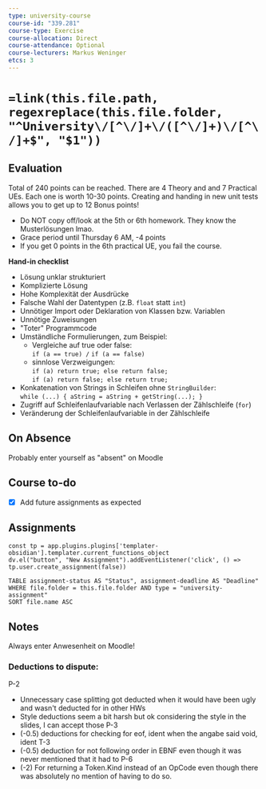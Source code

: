 ```yaml
---
type: university-course
course-id: "339.281"
course-type: Exercise
course-allocation: Direct
course-attendance: Optional
course-lecturers: Markus Weninger
etcs: 3
---
```

# `=link(this.file.path, regexreplace(this.file.folder, "^University\/[^\/]+\/([^\/]+)\/[^\/]+$", "$1"))`

## Evaluation
Total of 240 points can be reached. There are 4 Theory and and 7 Practical UEs. Each one is worth 10-30 points.
Creating and handing in new unit tests allows you to get up to 12 Bonus points!
- Do NOT copy off/look at the 5th or 6th homework. They know the Musterlösungen lmao.
- Grace period until Thursday 6 AM, -4 points
- If you get 0 points in the 6th practical UE, you fail the course.

**Hand-in checklist**
- Lösung unklar strukturiert
- Komplizierte Lösung
- Hohe Komplexität der Ausdrücke
- Falsche Wahl der Datentypen (z.B. `float` statt `int`)
- Unnötiger Import oder Deklaration von Klassen bzw. Variablen
- Unnötige Zuweisungen
- "Toter" Programmcode
- Umständliche Formulierungen, zum Beispiel:
    - Vergleiche auf true oder false:  
        `if (a == true) /` `if (a == false)`
    - sinnlose Verzweigungen:  
        `if (a) return true; else return false;`  
        `if (a) return false; else return true;`
- Konkatenation von Strings in Schleifen ohne `StringBuilder`:  
    `while (...) { aString = aString + getString(...); }`
- Zugriff auf Schleifenlaufvariable nach Verlassen der Zählschleife (`for`)
- Veränderung der Schleifenlaufvariable in der Zählschleife
## On Absence
Probably enter yourself as "absent" on Moodle

## Course to-do
- [x] Add future assignments as expected

## Assignments

```dataviewjs
const tp = app.plugins.plugins['templater-obsidian'].templater.current_functions_object
dv.el("button", "New Assignment").addEventListener('click', () => tp.user.create_assignment(false))
```

```dataview
TABLE assignment-status AS "Status", assignment-deadline AS "Deadline"
WHERE file.folder = this.file.folder AND type = "university-assignment"
SORT file.name ASC
```

## Notes
Always enter Anwesenheit on Moodle!

### Deductions to dispute:
P-2
- Unnecessary case splitting got deducted when it would have been ugly and wasn't deducted for in other HWs
- Style deductions seem a bit harsh but ok considering the style in the slides, I can accept those
P-3
- (-0.5) deductions for checking for eof, ident when the angabe said void, ident
T-3
- (-0.5) deduction for not following order in EBNF even though it was never mentioned that it had to
P-6
- (-2) For returning a Token.Kind instead of an OpCode even though there was absolutely no mention of having to do so.